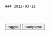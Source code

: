 ```tip
### 2022-03-12
```

<table id="tbc" style="white-space:pre-wrap">
</table>
<button onclick="toggleb()">toggle</button>
<button onclick="loadparse()">loadparse</button>
<br>
<!-- 🌸<br>🍅-　-🍑<hr>🍀 -->
<pre>
<textarea rows="30" cols="100" style="display: none" id="tar">

固有自在行动之全力。
背负自行承担之职责，
天赋自由创造之全能。

Ouroboros：一头自我吞食状态的宇宙始祖生物,科学,科普,好看视频
https://haokan.baidu.com/v?vid=331125815744908681&sfrom=baidu-feed

这头生物并不拥有眼睛，因为在他的外围已经没有任何需要观望的东西存在。它亦没有耳朵，因为外围没有任何需要聆听的事物。

在它被生育出来的时候，它的排泄物就安排成为它的食量，它的行为的影响都源在这些。

<font size="1" style="color:#DCDCDC">2022-03-12</font>

挺着化疗边出新本！日本画师感谢粉丝朋友陪伴最后一程,动漫,日本动漫,好看视频
https://haokan.baidu.com/v?vid=2103399200623635528&sfrom=baidu-feed

<font size="1" style="color:#DCDCDC">2022-03-12</font>

核查 | 英g首相呼吁各g废除对e割让领土不平等条约？
https://m.thepaper.cn/baijiahao_17104605

<font size="1" style="color:#DCDCDC">2022-03-14</font>

t湾出版的zg地图, 看完之后感觉t湾还是很有良知的_网易订阅
https://www.163.com/dy/article/DH4DQP920529Q9MV.html

h参崴永远是zg的，什么f拉迪沃斯托克，全是狗屁

k页岛原属zg，但是被苏e鬼子占领久了，g内的亲苏派和媚e派竟然给他取了个e文名字叫萨哈林，我呸，全属放屁，hj言论。k页岛永远是k页岛。

<font size="1" style="color:#DCDCDC">2022-03-12</font>

710枚巡航弹道导弹已发射！e军平均1天50枚，解f军火力还能更强
https://mbd.baidu.com/newspage/data/landingsuper?context=%7B%22nid%22%3A%22news_8928109214153502044%22%7D&n_type=-1&p_from=-1

<font size="1" style="color:#DCDCDC">2022-03-15</font>

ze军力此消彼长，e罗斯已被昔日学生反超，眼红zg速度
https://baijiahao.baidu.com/s?id=1581495779076381998&wfr=spider&for=pc

<font size="1" style="color:#DCDCDC">2022-03-15</font>

1100架对800架，ze四代战机对比，解f军空军实力已反超e空军|四代机|战斗机_网易订阅
https://www.163.com/dy/article/GVS11R8M0515K460.html

<font size="1" style="color:#DCDCDC">2022-03-15</font>

“别再拿zg吓唬我”！普j当场怒怼西方多g，句句都戳中其要害
https://baijiahao.baidu.com/s?id=1718024628934535803&wfr=spider&for=pc

<font size="1" style="color:#DCDCDC">2022-03-12</font>

普j谈zg：从我当总统那年起，就有人开始拿zg吓唬我_网易订阅
https://www.163.com/dy/article/GQ33TDU90523R1C3.html

<font size="1" style="color:#DCDCDC">2022-03-12</font>

CCTV-13新闻频道高清直播_CCTV节目官网_y视网
https://tv.cctv.com/live/cctv13/index.shtml?spm=C28340.P1dzdfA9CsHZ.E1oxZyG629bH.72&stime=1647057600&etime=1647059580&type=lbacks

每个不同意的人都被枪决了。

<font size="1" style="color:#DCDCDC">2022-03-12</font>

CCTV-13新闻频道高清直播_CCTV节目官网_y视网
https://tv.cctv.com/live/cctv13/index.shtml?spm=C28340.P1dzdfA9CsHZ.E1oxZyG629bH.72&stime=1647057600&etime=1647059580&type=lbacks

人们试图推卸责任的声音越大，我们就越艰辛自己说到了点子上。

<font size="1" style="color:#DCDCDC">2022-03-12</font>

CCTV-13新闻频道高清直播_CCTV节目g网_y视网
https://tv.cctv.com/live/cctv13/index.shtml?spm=C28340.P1dzdfA9CsHZ.E1oxZyG629bH.72&stime=1647057600&etime=1647059580&type=lbacks

g商勾结，轻罪重判。gj机器沦为敛财利器。a龖龖囗

<font size="1" style="color:#DCDCDC">2022-03-12</font>

CCTV-13新闻频道高清直播_CCTV节目g网_y视网
https://tv.cctv.com/live/cctv13/index.shtml?spm=C28340.P1dzdfA9CsHZ.E1oxZyG629bH.156&stime=1646992800&etime=1646996400&type=lbacks

<font size="1" style="color:#DCDCDC">2022-03-12</font>

美媒体人士：美zf在乌实验室问题上撒谎
https://baijiahao.baidu.com/s?id=1727007856056040043&wfr=spider&for=pc

美国福克斯新闻
塔克·卡尔森：
美gz府也多次强烈否认，并称这是e罗斯的宣传工具，我们愚蠢地认为美gz府说的是真的，a龖龖龖

<font size="1" style="color:#DCDCDC">2022-03-12</font>

希拉里指责e“轰炸医院”，有记者反手甩了个“美军轰炸医院合集”
https://mbd.baidu.com/newspage/data/landingsuper?context=%7B%22nid%22%3A%22news_9096189568208990607%22%7D&n_type=-1&p_from=-1

美媒MintPress News资深撰稿人、记者艾伦·麦克劳德（Alan Macleod）更是直接连载起了“美g故意轰炸医院简报”，一连汇总了十五条“罪证”，

<font size="1" style="color:#DCDCDC">2022-03-12</font>

日不落大英帝g：不是由gj机器，而是充满活力的个体造就的
https://m.thepaper.cn/baijiahao_15937848

<font size="1" style="color:#DCDCDC">2022-03-12</font>

历史上最大规模的强j案：苏联红军强j了超过200万纳粹德g妇女_网易订阅
https://www.163.com/dy/article/GSCGU1V6055255UG.html

纵观历史，强j是一种显示自己具有对被击败的敌人支配地位的方式。被击败的敌国的女性被视为战利品，胜利者在杀害他们的儿子、丈夫和父亲后会强j她们。

每当他们进入德g的一个城市，苏联指挥官都会给他们的士兵三天时间，让他们为所欲为，苏联人强j了每一个八到八十岁的德g妇女。

苏联红军强j了年轻女孩、祖母、孕妇，甚至修女。他们当着家人的面在公共场合强j妇女，然后再开枪打死她们。成群结队的苏联士兵轮j德g妇女。平均而言，每个受害者都被强j了七十次。

苏联军队甚至还强j了从纳粹集z营解放出来的苏联和波兰妇女，在盟军l导人向斯大林抱怨苏联士兵的行为后，斯大林回答说：

“理解一个穿越了血与火与数千公里死亡线的士兵，让那个轻松一下，和一个女人开点玩笑，这难道不是一件小事情吗？”

苏联人对德g人的仇恨是如此之深，以至于连苏联女兵都赞成对德g妇女进行强j。不仅如此，她们甚至觉得强j很正义。

“我们的士兵对待德g人，尤其是德g妇女的行为，绝对正确！”
——不知名的苏联女兵

2. 苏联的gj机器宣传仇恨鼓励强j

仇恨宣传鼓励苏联军人进行无情的报复，苏联媒体则以一种贬低的方式描绘了德国妇女。

“使用武力，打破这些德国女性的种族自豪感。把它们当作你的合法战利品。杀！”
——伊利亚·爱伦堡，苏联宣传作家

3.苏联人的自卑感

与苏联的斯拉夫人相比，德g人认为自己的日耳曼种族更胜一筹，苏联人知道并感受到了这一点。而被轰炸的德g房屋看起来比他们在苏联家乡的房屋要好得多，这进一步增加了苏联人的自卑感。

4.缺乏性生活

毋庸置疑，与妇女分开几个月的苏联士兵是性饥渴的。此外，苏联禁止宣传苏联sh的色情行为和性行为，因此苏联人在性方面受到压制。所以，士兵们抓住一切机会发生性关系。

“我们的同伴常常性欲高涨，以至于他们经常强j六十岁、七十岁甚至八十岁的老妇人——这让这些祖母感到惊讶，如果不是非常高兴的话。”
— 未知的苏联军g

酒精放大了军人们可怕的行为。由于酒精使勃起的可能性降低，士兵们改为使用酒瓶，从而对受害者造成致命伤害。

不仅苏联人，美g人、法g人和英g人也参与强j了

强j妇女在整个欧洲无处不在，美g士兵强j了大约 20万名德g妇女。以至于陪同丈夫前往德g的美g士兵的妻子不得不穿着军装，避免被强j。

“美g人将德g女性视为战利品，就像相机和鲁格手枪 一样。”
——纽约世界电报

在美g占领德g的前六个月，性病患病率率增加了 2000%，但只有少数士兵因暴力行为受到审判和惩罚。在美g占领区，食物短缺迫使德g妇女进行卖淫，不顾一切地喂养她们的孩子，她们诉诸于交换食物的。

“强j对宪兵来说不是问题，因为一点食物、一块巧克力或一块肥皂似乎都使强j变得不必要”
— 美g宪兵司令杰拉尔德·F·比恩
参加入侵德g的法g士兵也大肆抢劫和强j，根据一些历史学家的说法，法g军队在德g巴登-符腾堡州的行为与苏联不相上下。英g宪兵也经常收到有关英g士兵强j的报告，然而，他们也没有调查、惩罚肇事者。

战争中的妇女和儿童等弱势群体不能拥有人q，无论他们是德g人、苏联人还是任何其他g籍的人。虽然盟军士兵为欧洲带来了自由和更好的生活，然而，他们并不是穿着闪亮盔甲的骑士。

<font size="1" style="color:#DCDCDC">2022-03-12</font>

伤害贬低别人
https://static3.hentai-cosplays.com/upload/20210101/200/204166/p=700/13.jpg

诅咒人偶
https://static3.hentai-cosplays.com/upload/20210101/200/204166/p=700/19.jpg

富士山到底属于谁？为何日本z府每年要交巨额租金？看完就明白了,旅游,地域奇趣,好看视频
https://haokan.baidu.com/v?vid=17720505848512491764&sfrom=baidu-feed

日本人精神信仰之中的富士山其实不是属于gj和全体rm的，而是属于私人的。

明治
维新之后
日本全部土地都收归g有，
浅间神社对于属于自己的富士山就这样被日本天皇夺走了，十分的不甘心，所以他们一直都在作斗争。他们不断收集各种证据和日本谎是打官司。

1974年日本g内最高法院作出最终的裁决，要求gj必须将富士山的山顶地区归还浅间神社。

富士山顶峰
其实是
私人领地
这是受到了日本gj法律保护的。

浅间神社
占据了最为优越的顶峰位置，却并没有圈地收费，
只是每年向日本zf收取租金。这样以后的游客才有机会在山顶自由地合影留念。

<font size="1" style="color:#DCDCDC">2022-03-12</font>

</textarea>
</pre>
<!-- 🍀<br>🍑-　-🍅<hr>🌸 -->

```note
```

<script src="https://cdn.jsdelivr.net/npm/jquery@3.5.1/dist/jquery.min.js"></script>

<link rel="stylesheet" href="https://cdn.jsdelivr.net/gh/fancyapps/fancybox@3.5.7/dist/jquery.fancybox.min.css" />
<script src="https://cdn.jsdelivr.net/gh/fancyapps/fancybox@3.5.7/dist/jquery.fancybox.min.js"></script>

<script type="text/javascript">

var __urlRegex = /(\b(https?|ftp|file):\/\/[-A-Z0-9+&@#\/%?=~_|!:,.;]*[-A-Z0-9+&@#\/%=~_|])/ig;
var __imgRegex = /\.(?:jpe?g|gif|png|webp)$/i;

loadparse();

function parseURL($string){

    var exp = __urlRegex;
    return $string.replace(exp,function(match){
            __imgRegex.lastIndex=0;
            if(__imgRegex.test(match)){
                return '<a data-fancybox="gallery" href="' + match.replace("/p=700", "")
                 + '"><img src="' + match.replace("/p=700", "/p=160x200")+'" width="64"></a>';
            }
            else{
                return '<a href="' + match + '" target="_blank">' + match + '</a>';
            }
        }
    );
}

function loadparse() {
  tbc.innerHTML = parseURL(tar.value);
}

function toggleb() {
  var x = document.getElementById("tar");
  if (x.style.display === "none") {
    x.style.display = "";
  } else {
    x.style.display = "none";
  }
}

</script>
